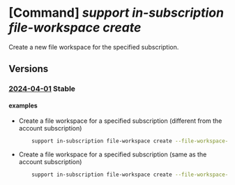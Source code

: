 # [Command] _support in-subscription file-workspace create_

Create a new file workspace for the specified subscription.

## Versions

### [2024-04-01](/Resources/mgmt-plane/L3N1YnNjcmlwdGlvbnMve30vcHJvdmlkZXJzL21pY3Jvc29mdC5zdXBwb3J0L2ZpbGV3b3Jrc3BhY2VzL3t9/2024-04-01.xml) **Stable**

<!-- mgmt-plane /subscriptions/{}/providers/microsoft.support/fileworkspaces/{} 2024-04-01 -->

#### examples

- Create a file workspace for a specified subscription (different from the account subscription)
    ```bash
        support in-subscription file-workspace create --file-workspace-name "TestWorkspaceName" --subscription "TestSubscription"
    ```

- Create a file workspace for a specified subscription (same as the account subscription)
    ```bash
        support in-subscription file-workspace create --file-workspace-name "TestWorkspaceName"
    ```
